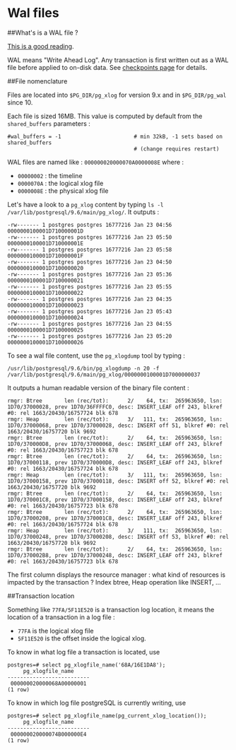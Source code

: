 # Wal files

##What's is a WAL file ? 

[This is a good reading](http://eulerto.blogspot.fr/2011/11/understanding-wal-nomenclature.html).

WAL means "Write Ahead Log". Any transaction is first written out as a WAL file before applied to on-disk data. See [checkpoints page](/postgresql/checkpoints/) for details. 


##File nomenclature

Files are located into `$PG_DIR/pg_xlog` for version 9.x and in `$PG_DIR/pg_wal` since 10. 

Each file is sized 16MB. This value is computed by default from the `shared_buffers` parameters :

    #wal_buffers = -1                       # min 32kB, -1 sets based on shared_buffers
                                            # (change requires restart)

WAL files are named like : `000000020000070A0000008E` where :

* `00000002` : the timeline
* `0000070A` : the logical xlog file 
* `0000008E` : the physical xlog file

Let's have a look to a `pg_xlog` content by typing `ls -l /var/lib/postgresql/9.6/main/pg_xlog/`. It outputs :

    -rw------- 1 postgres postgres 16777216 Jan 23 04:56 0000000100001D710000001D
    -rw------- 1 postgres postgres 16777216 Jan 23 05:50 0000000100001D710000001E
    -rw------- 1 postgres postgres 16777216 Jan 23 05:58 0000000100001D710000001F
    -rw------- 1 postgres postgres 16777216 Jan 23 04:50 0000000100001D7100000020
    -rw------- 1 postgres postgres 16777216 Jan 23 05:36 0000000100001D7100000021
    -rw------- 1 postgres postgres 16777216 Jan 23 05:55 0000000100001D7100000022
    -rw------- 1 postgres postgres 16777216 Jan 23 04:35 0000000100001D7100000023
    -rw------- 1 postgres postgres 16777216 Jan 23 05:43 0000000100001D7100000024
    -rw------- 1 postgres postgres 16777216 Jan 23 04:55 0000000100001D7100000025
    -rw------- 1 postgres postgres 16777216 Jan 23 05:20 0000000100001D7100000026

To see a wal file content, use the `pg_xlogdump` tool by typing :

    /usr/lib/postgresql/9.6/bin/pg_xlogdump -n 20 -f /var/lib/postgresql/9.6/main/pg_xlog/0000000100001D7000000037
    
It outputs a human readable version of the binary file content :

    rmgr: Btree       len (rec/tot):      2/    64, tx:  265963650, lsn: 1D70/37000028, prev 1D70/36FFFFC0, desc: INSERT_LEAF off 243, blkref #0: rel 1663/20430/16757724 blk 678
    rmgr: Heap        len (rec/tot):      3/   111, tx:  265963650, lsn: 1D70/37000068, prev 1D70/37000028, desc: INSERT off 51, blkref #0: rel 1663/20430/16757720 blk 9692
    rmgr: Btree       len (rec/tot):      2/    64, tx:  265963650, lsn: 1D70/370000D8, prev 1D70/37000068, desc: INSERT_LEAF off 243, blkref #0: rel 1663/20430/16757723 blk 678
    rmgr: Btree       len (rec/tot):      2/    64, tx:  265963650, lsn: 1D70/37000118, prev 1D70/370000D8, desc: INSERT_LEAF off 243, blkref #0: rel 1663/20430/16757724 blk 678
    rmgr: Heap        len (rec/tot):      3/   111, tx:  265963650, lsn: 1D70/37000158, prev 1D70/37000118, desc: INSERT off 52, blkref #0: rel 1663/20430/16757720 blk 9692
    rmgr: Btree       len (rec/tot):      2/    64, tx:  265963650, lsn: 1D70/370001C8, prev 1D70/37000158, desc: INSERT_LEAF off 243, blkref #0: rel 1663/20430/16757723 blk 678
    rmgr: Btree       len (rec/tot):      2/    64, tx:  265963650, lsn: 1D70/37000208, prev 1D70/370001C8, desc: INSERT_LEAF off 243, blkref #0: rel 1663/20430/16757724 blk 678
    rmgr: Heap        len (rec/tot):      3/   111, tx:  265963650, lsn: 1D70/37000248, prev 1D70/37000208, desc: INSERT off 53, blkref #0: rel 1663/20430/16757720 blk 9692
    rmgr: Btree       len (rec/tot):      2/    64, tx:  265963650, lsn: 1D70/370002B8, prev 1D70/37000248, desc: INSERT_LEAF off 243, blkref #0: rel 1663/20430/16757723 blk 678

The first column displays the resource manager : what kind of resources is impacted by the transaction ? Index btree, Heap operation like INSERT, ...


##Transaction location

Something like `77FA/5F11E520` is a transaction log location, it means the location of a transaction in a log file :

* `77FA` is the logical xlog file
* `5F11E520` is the offset inside the logical xlog.

To know in what log file a transaction is located, use 

    postgres=# select pg_xlogfile_name('68A/16E1DA8');
         pg_xlogfile_name  
    --------------------------
     000000020000068A00000001
    (1 row)

To know in which log file postgreSQL is currently writing, use 

    postgres=# select pg_xlogfile_name(pg_current_xlog_location());
         pg_xlogfile_name  
    --------------------------
     000000020000074B000000E4
    (1 row)
